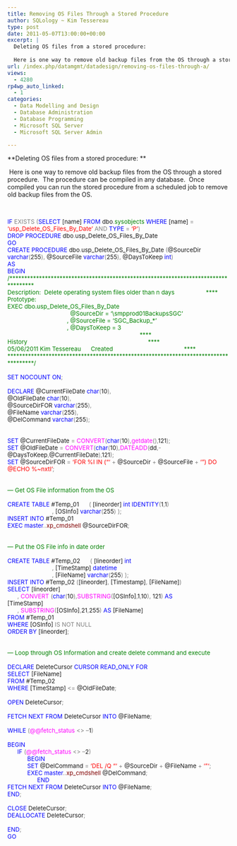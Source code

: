 ```yaml
---
title: Removing OS Files Through a Stored Procedure
author: SQLology ~ Kim Tessereau
type: post
date: 2011-05-07T13:00:00+00:00
excerpt: |
  Deleting OS files from a stored procedure:  
   
  Here is one way to remove old backup files from the OS through a stored procedure.  The procedure can be compiled in any database.  Once compiled you can run the stored procedure from a scheduled job to r&hellip;
url: /index.php/datamgmt/datadesign/removing-os-files-through-a/
views:
  - 4280
rp4wp_auto_linked:
  - 1
categories:
  - Data Modelling and Design
  - Database Administration
  - Database Programming
  - Microsoft SQL Server
  - Microsoft SQL Server Admin

---
```

**Deleting OS files from a stored procedure: ** 

 Here is one way to remove old backup files from the OS through a stored procedure.  The procedure can be compiled in any database.  Once compiled you can run the stored procedure from a scheduled job to remove old backup files from the OS.

 

<p class="MsoNormal" style="margin: 0in 0in 0pt; mso-layout-grid-align: none;">
  <span style="font-family: &amp;amp; color: blue; font-size: 10pt; mso-no-proof: yes;">IF</span><span style="font-family: &amp;amp; font-size: 10pt; mso-no-proof: yes;"> <span style="color: gray;">EXISTS</span><span style="color: blue;"> </span><span style="color: gray;">(</span><span style="color: blue;">SELECT</span> [name] <span style="color: blue;">FROM</span> dbo<span style="color: gray;">.</span><span style="color: green;">sysobjects</span> <span style="color: blue;">WHERE</span> [name] <span style="color: gray;">=</span> <span style="color: red;">&#8216;usp_Delete_OS_Files_By_Date&#8217;</span> <span style="color: gray;">AND</span> <span style="color: blue;">TYPE</span> <span style="color: gray;">=</span> <span style="color: red;">&#8216;P&#8217;</span><span style="color: gray;">)</span><span style="mso-spacerun: yes;">  </span></span>
</p>

<p class="MsoNormal" style="margin: 0in 0in 0pt; mso-layout-grid-align: none;">
  <span style="font-family: &amp;amp; color: blue; font-size: 10pt; mso-no-proof: yes;">DROP</span><span style="font-family: &amp;amp; font-size: 10pt; mso-no-proof: yes;"> <span style="color: blue;">PROCEDURE</span> dbo<span style="color: gray;">.</span>usp_Delete_OS_Files_By_Date</span>
</p>

<p class="MsoNormal" style="margin: 0in 0in 0pt; mso-layout-grid-align: none;">
  <span style="font-family: &amp;amp; color: blue; font-size: 10pt; mso-no-proof: yes;">GO</span>
</p>

<p class="MsoNormal" style="margin: 0in 0in 0pt; mso-layout-grid-align: none;">
  <span style="font-family: &amp;amp; color: blue; font-size: 10pt; mso-no-proof: yes;">CREATE</span><span style="font-family: &amp;amp; font-size: 10pt; mso-no-proof: yes;"> <span style="color: blue;">PROCEDURE</span> dbo<span style="color: gray;">.</span>usp_Delete_OS_Files_By_Date<span style="color: blue;"> </span><span style="color: gray;">(</span>@SourceDir <span style="color: blue;">varchar</span><span style="color: gray;">(</span>255<span style="color: gray;">),</span> @SourceFile <span style="color: blue;">varchar</span><span style="color: gray;">(</span>255<span style="color: gray;">),</span> @DaysToKeep <span style="color: blue;">int</span><span style="color: gray;">)</span></span>
</p>

<p class="MsoNormal" style="margin: 0in 0in 0pt; mso-layout-grid-align: none;">
  <span style="font-family: &amp;amp; color: blue; font-size: 10pt; mso-no-proof: yes;">AS</span>
</p>

<p class="MsoNormal" style="margin: 0in 0in 0pt; mso-layout-grid-align: none;">
  <span style="font-family: &amp;amp; color: blue; font-size: 10pt; mso-no-proof: yes;">BEGIN</span>
</p>

<p class="MsoNormal" style="margin: 0in 0in 0pt; mso-layout-grid-align: none;">
  <span style="font-family: &amp;amp; color: green; font-size: 10pt; mso-no-proof: yes;">/***********************************************************************************<span style="mso-spacerun: yes;">     </span></span>
</p>

<p class="MsoNormal" style="margin: 0in 0in 0pt; mso-layout-grid-align: none;">
  <span style="font-family: &amp;amp; color: green; font-size: 10pt; mso-no-proof: yes;">Description:<span style="mso-spacerun: yes;">  </span>Delete operating system files older than n days<span style="mso-spacerun: yes;">                   </span>****<span style="mso-spacerun: yes;">       </span></span>
</p>

<p class="MsoNormal" style="margin: 0in 0in 0pt; mso-layout-grid-align: none;">
  <span style="font-family: &amp;amp; color: green; font-size: 10pt; mso-no-proof: yes;">Prototype:</span>
</p>

<p class="MsoNormal" style="margin: 0in 0in 0pt; mso-layout-grid-align: none;">
  <span style="font-family: &amp;amp; color: green; font-size: 10pt; mso-no-proof: yes;">EXEC dbo.usp_Delete_OS_Files_By_Date<span style="mso-spacerun: yes;">                                      </span></span>
</p>

<p class="MsoNormal" style="margin: 0in 0in 0pt; mso-layout-grid-align: none;">
  <span style="font-family: &amp;amp; color: green; font-size: 10pt; mso-no-proof: yes;"><span style="mso-spacerun: yes;">                                      </span>@SourceDir = &#8216;\smpprod01BackupsSGC&#8217;</span>
</p>

<p class="MsoNormal" style="margin: 0in 0in 0pt; mso-layout-grid-align: none;">
  <span style="font-family: &amp;amp; color: green; font-size: 10pt; mso-no-proof: yes;"><span style="mso-spacerun: yes;">                                    </span>, @SourceFile = &#8216;SGC_Backup_*&#8217;</span>
</p>

<p class="MsoNormal" style="margin: 0in 0in 0pt; mso-layout-grid-align: none;">
  <span style="font-family: &amp;amp; color: green; font-size: 10pt; mso-no-proof: yes;"><span style="mso-spacerun: yes;">              </span><span style="mso-spacerun: yes;">                      </span>, @DaysToKeep = 3<span style="mso-spacerun: yes;">                  </span></span>
</p>

<p class="MsoNormal" style="margin: 0in 0in 0pt; mso-layout-grid-align: none;">
  <span style="font-family: &amp;amp; color: green; font-size: 10pt; mso-no-proof: yes;"><span style="mso-spacerun: yes;">                                                                                </span>**** </span>
</p>

<p class="MsoNormal" style="margin: 0in 0in 0pt; mso-layout-grid-align: none;">
  <span style="font-family: &amp;amp; color: green; font-size: 10pt; mso-no-proof: yes;">History<span style="mso-spacerun: yes;">                                                                         </span>****</span>
</p>

<p class="MsoNormal" style="margin: 0in 0in 0pt; mso-layout-grid-align: none;">
  <span style="font-family: &amp;amp; color: green; font-size: 10pt; mso-no-proof: yes;">05/06/2011</span><span style="font-family: &amp;amp; color: green; font-size: 10pt; mso-no-proof: yes;"> Kim Tessereau <span style="mso-tab-count: 1;">     </span>Created <span style="mso-spacerun: yes;">       </span><span style="mso-spacerun: yes;">                                   </span>****</span>
</p>

<p class="MsoNormal" style="margin: 0in 0in 0pt; mso-layout-grid-align: none;">
  <span style="font-family: &amp;amp; color: green; font-size: 10pt; mso-no-proof: yes;">************************************************************************************/</span>
</p>

<p class="MsoNormal" style="margin: 0in 0in 0pt; mso-layout-grid-align: none;">
  <span style="font-family: &amp;amp; font-size: 10pt; mso-no-proof: yes;"><span style="mso-spacerun: yes;"> </span></span>
</p>

<p class="MsoNormal" style="margin: 0in 0in 0pt; mso-layout-grid-align: none;">
  <span style="font-family: &amp;amp; color: blue; font-size: 10pt; mso-no-proof: yes;">SET</span><span style="font-family: &amp;amp; font-size: 10pt; mso-no-proof: yes;"> <span style="color: blue;">NOCOUNT</span> <span style="color: blue;">ON</span><span style="color: gray;">;</span></span>
</p>

<p class="MsoNormal" style="margin: 0in 0in 0pt; mso-layout-grid-align: none;">
  <span style="font-family: &amp;amp; font-size: 10pt; mso-no-proof: yes;"> </span>
</p>

<p class="MsoNormal" style="margin: 0in 0in 0pt; mso-layout-grid-align: none;">
  <span style="font-family: &amp;amp; color: blue; font-size: 10pt; mso-no-proof: yes;">DECLARE</span><span style="font-family: &amp;amp; font-size: 10pt; mso-no-proof: yes;"> @CurrentFileDate <span style="color: blue;">char</span><span style="color: gray;">(</span>10<span style="color: gray;">),</span></span>
</p>

<p class="MsoNormal" style="margin: 0in 0in 0pt; mso-layout-grid-align: none;">
  <span style="font-family: &amp;amp; font-size: 10pt; mso-no-proof: yes;">@OldFileDate <span style="color: blue;">char</span><span style="color: gray;">(</span>10<span style="color: gray;">),</span></span>
</p>

<p class="MsoNormal" style="margin: 0in 0in 0pt; mso-layout-grid-align: none;">
  <span style="font-family: &amp;amp; font-size: 10pt; mso-no-proof: yes;">@SourceDirFOR <span style="color: blue;">varchar</span><span style="color: gray;">(</span>255<span style="color: gray;">),</span></span>
</p>

<p class="MsoNormal" style="margin: 0in 0in 0pt; mso-layout-grid-align: none;">
  <span style="font-family: &amp;amp; font-size: 10pt; mso-no-proof: yes;">@FileName <span style="color: blue;">varchar</span><span style="color: gray;">(</span>255<span style="color: gray;">),</span></span>
</p>

<p class="MsoNormal" style="margin: 0in 0in 0pt; mso-layout-grid-align: none;">
  <span style="font-family: &amp;amp; font-size: 10pt; mso-no-proof: yes;">@DelCommand <span style="color: blue;">varchar</span><span style="color: gray;">(</span>255<span style="color: gray;">);</span></span>
</p>

<p class="MsoNormal" style="margin: 0in 0in 0pt; mso-layout-grid-align: none;">
  <span style="font-family: &amp;amp; font-size: 10pt; mso-no-proof: yes;"><span style="mso-spacerun: yes;"> </span></span>
</p>

<p class="MsoNormal" style="margin: 0in 0in 0pt; mso-layout-grid-align: none;">
  <span style="font-family: &amp;amp; font-size: 10pt; mso-no-proof: yes;"> </span>
</p>

<p class="MsoNormal" style="margin: 0in 0in 0pt; mso-layout-grid-align: none;">
  <span style="font-family: &amp;amp; color: blue; font-size: 10pt; mso-no-proof: yes;">SET</span><span style="font-family: &amp;amp; font-size: 10pt; mso-no-proof: yes;"> @CurrentFileDate <span style="color: gray;">=</span> <span style="color: fuchsia;">CONVERT</span><span style="color: gray;">(</span><span style="color: blue;">char</span><span style="color: gray;">(</span>10<span style="color: gray;">),</span><span style="color: fuchsia;">getdate</span><span style="color: gray;">(),</span>121<span style="color: gray;">);</span></span>
</p>

<p class="MsoNormal" style="margin: 0in 0in 0pt; mso-layout-grid-align: none;">
  <span style="font-family: &amp;amp; color: blue; font-size: 10pt; mso-no-proof: yes;">SET</span><span style="font-family: &amp;amp; font-size: 10pt; mso-no-proof: yes;"> @OldFileDate <span style="color: gray;">=</span> <span style="color: fuchsia;">CONVERT</span><span style="color: gray;">(</span><span style="color: blue;">char</span><span style="color: gray;">(</span>10<span style="color: gray;">),</span><span style="color: fuchsia;">DATEADD</span><span style="color: gray;">(</span>dd<span style="color: gray;">,-</span>@DaysToKeep<span style="color: gray;">,</span>@CurrentFileDate<span style="color: gray;">),</span>121<span style="color: gray;">);</span></span>
</p>

<p class="MsoNormal" style="margin: 0in 0in 0pt; mso-layout-grid-align: none;">
  <span style="font-family: &amp;amp; color: blue; font-size: 10pt; mso-no-proof: yes;">SET</span><span style="font-family: &amp;amp; font-size: 10pt; mso-no-proof: yes;"> @SourceDirFOR <span style="color: gray;">=</span> <span style="color: red;">&#8216;FOR %I IN (&#8220;&#8216;</span> <span style="color: gray;">+</span> @SourceDir <span style="color: gray;">+</span> @SourceFile <span style="color: gray;">+</span> <span style="color: red;">&#8216;&#8221;) DO @ECHO %~nxtI&#8217;</span><span style="color: gray;">;</span></span>
</p>

<p class="MsoNormal" style="margin: 0in 0in 0pt; mso-layout-grid-align: none;">
  <span style="font-family: &amp;amp; font-size: 10pt; mso-no-proof: yes;"><span style="mso-spacerun: yes;"> </span></span>
</p>

<p class="MsoNormal" style="margin: 0in 0in 0pt; mso-layout-grid-align: none;">
  <span style="font-family: &amp;amp; font-size: 10pt; mso-no-proof: yes;"><span style="mso-spacerun: yes;"> </span></span>
</p>

<p class="MsoNormal" style="margin: 0in 0in 0pt; mso-layout-grid-align: none;">
  <span style="font-family: &amp;amp; color: green; font-size: 10pt; mso-no-proof: yes;">&#8212; Get OS File information from the OS</span>
</p>

<p class="MsoNormal" style="margin: 0in 0in 0pt; mso-layout-grid-align: none;">
  <span style="font-family: &amp;amp; font-size: 10pt; mso-no-proof: yes;"><span style="mso-spacerun: yes;"> </span></span>
</p>

<p class="MsoNormal" style="margin: 0in 0in 0pt; mso-layout-grid-align: none;">
  <span style="font-family: &amp;amp; color: blue; font-size: 10pt; mso-no-proof: yes;">CREATE</span><span style="font-family: &amp;amp; font-size: 10pt; mso-no-proof: yes;"> <span style="color: blue;">TABLE</span> #Temp_01<span style="color: blue;"><span style="mso-spacerun: yes;">      </span></span><span style="color: gray;">(</span> [lineorder] <span style="color: blue;">int</span> <span style="color: blue;">IDENTITY</span><span style="color: gray;">(</span>1<span style="color: gray;">,</span>1<span style="color: gray;">)</span><span style="mso-spacerun: yes;">   </span></span>
</p>

<p class="MsoNormal" style="margin: 0in 0in 0pt; mso-layout-grid-align: none;">
  <span style="font-family: &amp;amp; font-size: 10pt; mso-no-proof: yes;"><span style="mso-spacerun: yes;">                           </span><span style="color: gray;">,</span> [OSInfo] <span style="color: blue;">varchar</span><span style="color: gray;">(</span>255<span style="color: gray;">)</span> <span style="color: gray;">);</span></span>
</p>

<p class="MsoNormal" style="margin: 0in 0in 0pt; mso-layout-grid-align: none;">
  <span style="font-family: &amp;amp; color: blue; font-size: 10pt; mso-no-proof: yes;">INSERT</span><span style="font-family: &amp;amp; font-size: 10pt; mso-no-proof: yes;"> <span style="color: blue;">INTO</span> #Temp_01</span>
</p>

<p class="MsoNormal" style="margin: 0in 0in 0pt; mso-layout-grid-align: none;">
  <span style="font-family: &amp;amp; color: blue; font-size: 10pt; mso-no-proof: yes;">EXEC</span><span style="font-family: &amp;amp; font-size: 10pt; mso-no-proof: yes;"> <span style="color: blue;">master</span><span style="color: gray;">..</span><span style="color: maroon;">xp_cmdshell</span><span style="color: blue;"> </span>@SourceDirFOR<span style="color: gray;">;</span></span>
</p>

<p class="MsoNormal" style="margin: 0in 0in 0pt; mso-layout-grid-align: none;">
  <span style="font-family: &amp;amp; font-size: 10pt; mso-no-proof: yes;"><span style="mso-spacerun: yes;"> </span></span>
</p>

<p class="MsoNormal" style="margin: 0in 0in 0pt; mso-layout-grid-align: none;">
  <span style="font-family: &amp;amp; font-size: 10pt; mso-no-proof: yes;"> </span>
</p>

<p class="MsoNormal" style="margin: 0in 0in 0pt; mso-layout-grid-align: none;">
  <span style="font-family: &amp;amp; color: green; font-size: 10pt; mso-no-proof: yes;">&#8212; Put the OS File info in date order</span>
</p>

<p class="MsoNormal" style="margin: 0in 0in 0pt; mso-layout-grid-align: none;">
  <span style="font-family: &amp;amp; color: green; font-size: 10pt; mso-no-proof: yes;"> </span>
</p>

<p class="MsoNormal" style="margin: 0in 0in 0pt; mso-layout-grid-align: none;">
  <span style="font-family: &amp;amp; color: blue; font-size: 10pt; mso-no-proof: yes;">CREATE</span><span style="font-family: &amp;amp; font-size: 10pt; mso-no-proof: yes;"> <span style="color: blue;">TABLE</span> #Temp_02<span style="color: blue;"><span style="mso-spacerun: yes;">      </span></span><span style="color: gray;">(</span> [lineorder] <span style="color: blue;">int</span><span style="mso-spacerun: yes;">    </span></span>
</p>

<p class="MsoNormal" style="margin: 0in 0in 0pt; mso-layout-grid-align: none;">
  <span style="font-family: &amp;amp; font-size: 10pt; mso-no-proof: yes;"><span style="mso-spacerun: yes;">                           </span><span style="color: gray;">,</span> [TimeStamp] <span style="color: blue;">datetime</span> </span>
</p>

<p class="MsoNormal" style="margin: 0in 0in 0pt; mso-layout-grid-align: none;">
  <span style="font-family: &amp;amp; font-size: 10pt; mso-no-proof: yes;"><span style="mso-spacerun: yes;">                           </span><span style="color: gray;">,</span> [FileName] <span style="color: blue;">varchar</span><span style="color: gray;">(</span>255<span style="color: gray;">)</span> <span style="color: gray;">);</span></span>
</p>

<p class="MsoNormal" style="margin: 0in 0in 0pt; mso-layout-grid-align: none;">
  <span style="font-family: &amp;amp; color: blue; font-size: 10pt; mso-no-proof: yes;">INSERT</span><span style="font-family: &amp;amp; font-size: 10pt; mso-no-proof: yes;"> <span style="color: blue;">INTO</span> #Temp_02<span style="color: blue;"> </span><span style="color: gray;">(</span>[lineorder]<span style="color: gray;">,</span> [Timestamp]<span style="color: gray;">,</span> [FileName]<span style="color: gray;">)</span></span>
</p>

<p class="MsoNormal" style="margin: 0in 0in 0pt; mso-layout-grid-align: none;">
  <span style="font-family: &amp;amp; color: blue; font-size: 10pt; mso-no-proof: yes;">SELECT</span><span style="font-family: &amp;amp; font-size: 10pt; mso-no-proof: yes;"> [lineorder]</span>
</p>

<p class="MsoNormal" style="margin: 0in 0in 0pt; mso-layout-grid-align: none;">
  <span style="font-family: &amp;amp; font-size: 10pt; mso-no-proof: yes;"><span style="mso-spacerun: yes;">      </span><span style="color: gray;">,</span> <span style="color: fuchsia;">CONVERT</span><span style="color: blue;"> </span><span style="color: gray;">(</span><span style="color: blue;">char</span><span style="color: gray;">(</span>10<span style="color: gray;">),</span><span style="color: fuchsia;">SUBSTRING</span><span style="color: gray;">(</span>[OSInfo]<span style="color: gray;">,</span>1<span style="color: gray;">,</span>10<span style="color: gray;">),</span> 121<span style="color: gray;">)</span> <span style="color: blue;">AS</span> [TimeStamp]<span style="mso-spacerun: yes;">                      </span></span>
</p>

<p class="MsoNormal" style="margin: 0in 0in 0pt; mso-layout-grid-align: none;">
  <span style="font-family: &amp;amp; font-size: 10pt; mso-no-proof: yes;"><span style="mso-spacerun: yes;">      </span><span style="color: gray;">,</span> <span style="color: fuchsia;">SUBSTRING</span><span style="color: gray;">(</span>[OSInfo]<span style="color: gray;">,</span>21<span style="color: gray;">,</span>255<span style="color: gray;">)</span> <span style="color: blue;">AS</span> [FileName]<span style="mso-spacerun: yes;">                       </span></span>
</p>

<p class="MsoNormal" style="margin: 0in 0in 0pt; mso-layout-grid-align: none;">
  <span style="font-family: &amp;amp; color: blue; font-size: 10pt; mso-no-proof: yes;">FROM</span><span style="font-family: &amp;amp; font-size: 10pt; mso-no-proof: yes;"> #Temp_01<span style="mso-spacerun: yes;">                   </span></span>
</p>

<p class="MsoNormal" style="margin: 0in 0in 0pt; mso-layout-grid-align: none;">
  <span style="font-family: &amp;amp; color: blue; font-size: 10pt; mso-no-proof: yes;">WHERE</span><span style="font-family: &amp;amp; font-size: 10pt; mso-no-proof: yes;"> [OSInfo] <span style="color: gray;">IS</span> <span style="color: gray;">NOT</span> <span style="color: gray;">NULL</span><span style="mso-spacerun: yes;">            </span><span style="mso-spacerun: yes;">   </span></span>
</p>

<p class="MsoNormal" style="margin: 0in 0in 0pt; mso-layout-grid-align: none;">
  <span style="font-family: &amp;amp; color: blue; font-size: 10pt; mso-no-proof: yes;">ORDER</span><span style="font-family: &amp;amp; font-size: 10pt; mso-no-proof: yes;"> <span style="color: blue;">BY</span> [lineorder]<span style="color: gray;">;</span></span>
</p>

<p class="MsoNormal" style="margin: 0in 0in 0pt; mso-layout-grid-align: none;">
  <span style="font-family: &amp;amp; font-size: 10pt; mso-no-proof: yes;"><span style="mso-spacerun: yes;"> </span></span>
</p>

<p class="MsoNormal" style="margin: 0in 0in 0pt; mso-layout-grid-align: none;">
  <span style="font-family: &amp;amp; font-size: 10pt; mso-no-proof: yes;"><span style="mso-spacerun: yes;"> </span></span>
</p>

<p class="MsoNormal" style="margin: 0in 0in 0pt; mso-layout-grid-align: none;">
  <span style="font-family: &amp;amp; color: green; font-size: 10pt; mso-no-proof: yes;">&#8212; Loop through OS Information and create delete command and execute </span>
</p>

<p class="MsoNormal" style="margin: 0in 0in 0pt; mso-layout-grid-align: none;">
  <span style="font-family: &amp;amp; font-size: 10pt; mso-no-proof: yes;"><span style="mso-spacerun: yes;"> </span></span>
</p>

<p class="MsoNormal" style="margin: 0in 0in 0pt; mso-layout-grid-align: none;">
  <span style="font-family: &amp;amp; color: blue; font-size: 10pt; mso-no-proof: yes;">DECLARE</span><span style="font-family: &amp;amp; font-size: 10pt; mso-no-proof: yes;"> DeleteCursor <span style="color: blue;">CURSOR</span> <span style="color: blue;">READ_ONLY</span> <span style="color: blue;">FOR</span><span style="mso-spacerun: yes;">  </span></span>
</p>

<p class="MsoNormal" style="margin: 0in 0in 0pt; mso-layout-grid-align: none;">
  <span style="font-family: &amp;amp; color: blue; font-size: 10pt; mso-no-proof: yes;">SELECT</span><span style="font-family: &amp;amp; font-size: 10pt; mso-no-proof: yes;"> [FileName]<span style="mso-spacerun: yes;">      </span></span>
</p>

<p class="MsoNormal" style="margin: 0in 0in 0pt; mso-layout-grid-align: none;">
  <span style="font-family: &amp;amp; color: blue; font-size: 10pt; mso-no-proof: yes;">FROM</span><span style="font-family: &amp;amp; font-size: 10pt; mso-no-proof: yes;"> #Temp_02 </span>
</p>

<p class="MsoNormal" style="margin: 0in 0in 0pt; mso-layout-grid-align: none;">
  <span style="font-family: &amp;amp; color: blue; font-size: 10pt; mso-no-proof: yes;">WHERE</span><span style="font-family: &amp;amp; font-size: 10pt; mso-no-proof: yes;"> [TimeStamp] <span style="color: gray;"><=</span> @OldFileDate<span style="color: gray;">;</span></span>
</p>

<p class="MsoNormal" style="margin: 0in 0in 0pt; mso-layout-grid-align: none;">
  <span style="font-family: &amp;amp; font-size: 10pt; mso-no-proof: yes;"><span style="mso-spacerun: yes;"> </span></span>
</p>

<p class="MsoNormal" style="margin: 0in 0in 0pt; mso-layout-grid-align: none;">
  <span style="font-family: &amp;amp; color: blue; font-size: 10pt; mso-no-proof: yes;">OPEN</span><span style="font-family: &amp;amp; font-size: 10pt; mso-no-proof: yes;"> DeleteCursor<span style="color: gray;">;</span></span>
</p>

<p class="MsoNormal" style="margin: 0in 0in 0pt; mso-layout-grid-align: none;">
  <span style="font-family: &amp;amp; font-size: 10pt; mso-no-proof: yes;"><span style="mso-spacerun: yes;"> </span></span>
</p>

<p class="MsoNormal" style="margin: 0in 0in 0pt; mso-layout-grid-align: none;">
  <span style="font-family: &amp;amp; color: blue; font-size: 10pt; mso-no-proof: yes;">FETCH</span><span style="font-family: &amp;amp; font-size: 10pt; mso-no-proof: yes;"> <span style="color: blue;">NEXT</span> <span style="color: blue;">FROM</span> DeleteCursor <span style="color: blue;">INTO</span> @FileName<span style="color: gray;">;</span></span>
</p>

<p class="MsoNormal" style="margin: 0in 0in 0pt; mso-layout-grid-align: none;">
  <span style="font-family: &amp;amp; font-size: 10pt; mso-no-proof: yes;"><span style="mso-spacerun: yes;"> </span></span>
</p>

<p class="MsoNormal" style="margin: 0in 0in 0pt; mso-layout-grid-align: none;">
  <span style="font-family: &amp;amp; color: blue; font-size: 10pt; mso-no-proof: yes;">WHILE </span><span style="font-family: &amp;amp; color: gray; font-size: 10pt; mso-no-proof: yes;">(</span><span style="font-family: &amp;amp; color: fuchsia; font-size: 10pt; mso-no-proof: yes;">@@fetch_status</span><span style="font-family: &amp;amp; font-size: 10pt; mso-no-proof: yes;"> <span style="color: gray;"><></span> <span style="color: gray;">&#8211;</span>1<span style="color: gray;">)</span></span>
</p>

<p class="MsoNormal" style="margin: 0in 0in 0pt; mso-layout-grid-align: none;">
  <span style="font-family: &amp;amp; font-size: 10pt; mso-no-proof: yes;"><span style="mso-spacerun: yes;"> </span></span>
</p>

<p class="MsoNormal" style="margin: 0in 0in 0pt; mso-layout-grid-align: none;">
  <span style="font-family: &amp;amp; color: blue; font-size: 10pt; mso-no-proof: yes;">BEGIN</span>
</p>

<p class="MsoNormal" style="margin: 0in 0in 0pt; mso-layout-grid-align: none;">
  <span style="font-family: &amp;amp; font-size: 10pt; mso-no-proof: yes;"><span style="mso-spacerun: yes;">      </span><span style="color: blue;">IF </span><span style="color: gray;">(</span><span style="color: fuchsia;">@@fetch_status</span> <span style="color: gray;"><></span> <span style="color: gray;">&#8211;</span>2<span style="color: gray;">)</span><span style="mso-spacerun: yes;">    </span></span>
</p>

<p class="MsoNormal" style="margin: 0in 0in 0pt; mso-layout-grid-align: none;">
  <span style="font-family: &amp;amp; font-size: 10pt; mso-no-proof: yes;"><span style="mso-spacerun: yes;">            </span><span style="color: blue;">BEGIN</span><span style="mso-spacerun: yes;">      </span></span>
</p>

<p class="MsoNormal" style="margin: 0in 0in 0pt; mso-layout-grid-align: none;">
  <span style="font-family: &amp;amp; font-size: 10pt; mso-no-proof: yes;"><span style="mso-spacerun: yes;">            </span><span style="color: blue;">SET</span> @DelCommand <span style="color: gray;">=</span> <span style="color: red;">&#8216;</span></span><span style="font-family: &amp;amp; color: red; font-size: 10pt; mso-no-proof: yes;">DEL</span><span style="font-family: &amp;amp; color: red; font-size: 10pt; mso-no-proof: yes;"> /Q &#8220;&#8216;</span><span style="font-family: &amp;amp; font-size: 10pt; mso-no-proof: yes;"> <span style="color: gray;">+</span> @SourceDir <span style="color: gray;">+</span> @FileName <span style="color: gray;">+</span> <span style="color: red;">&#8216;&#8221;&#8216;</span><span style="color: gray;">;</span><span style="mso-spacerun: yes;">     </span></span>
</p>

<p class="MsoNormal" style="margin: 0in 0in 0pt; mso-layout-grid-align: none;">
  <span style="font-family: &amp;amp; font-size: 10pt; mso-no-proof: yes;"><span style="mso-spacerun: yes;">            </span><span style="color: blue;">EXEC</span> <span style="color: blue;">master</span><span style="color: gray;">..</span><span style="color: maroon;">xp_cmdshell</span><span style="color: blue;"> </span>@DelCommand<span style="color: gray;">;</span></span>
</p>

<p class="MsoNormal" style="margin: 0in 0in 0pt; mso-layout-grid-align: none;">
  <span style="font-family: &amp;amp; font-size: 10pt; mso-no-proof: yes;"><span style="mso-tab-count: 3;">                  </span><span style="color: blue;">END</span><span style="mso-spacerun: yes;">  </span></span>
</p>

<p class="MsoNormal" style="margin: 0in 0in 0pt; mso-layout-grid-align: none;">
  <span style="font-family: &amp;amp; color: blue; font-size: 10pt; mso-no-proof: yes;">FETCH</span><span style="font-family: &amp;amp; font-size: 10pt; mso-no-proof: yes;"> <span style="color: blue;">NEXT</span> <span style="color: blue;">FROM</span> DeleteCursor <span style="color: blue;">INTO</span> @FileName<span style="color: gray;">;</span></span>
</p>

<p class="MsoNormal" style="margin: 0in 0in 0pt; mso-layout-grid-align: none;">
  <span style="font-family: &amp;amp; color: blue; font-size: 10pt; mso-no-proof: yes;">END</span><span style="font-family: &amp;amp; color: gray; font-size: 10pt; mso-no-proof: yes;">;</span>
</p>

<p class="MsoNormal" style="margin: 0in 0in 0pt; mso-layout-grid-align: none;">
  <span style="font-family: &amp;amp; font-size: 10pt; mso-no-proof: yes;"><span style="mso-spacerun: yes;"> </span></span>
</p>

<p class="MsoNormal" style="margin: 0in 0in 0pt; mso-layout-grid-align: none;">
  <span style="font-family: &amp;amp; color: blue; font-size: 10pt; mso-no-proof: yes;">CLOSE</span><span style="font-family: &amp;amp; font-size: 10pt; mso-no-proof: yes;"> DeleteCursor<span style="color: gray;">;</span></span>
</p>

<p class="MsoNormal" style="margin: 0in 0in 0pt; mso-layout-grid-align: none;">
  <span style="font-family: &amp;amp; color: blue; font-size: 10pt; mso-no-proof: yes;">DEALLOCATE</span><span style="font-family: &amp;amp; font-size: 10pt; mso-no-proof: yes;"> DeleteCursor<span style="color: gray;">;</span></span>
</p>

<p class="MsoNormal" style="margin: 0in 0in 0pt; mso-layout-grid-align: none;">
  <span style="font-family: &amp;amp; color: gray; font-size: 10pt; mso-no-proof: yes;"> </span>
</p>

<p class="MsoNormal" style="margin: 0in 0in 0pt; mso-layout-grid-align: none;">
  <span style="font-family: &amp;amp; color: blue; font-size: 10pt; mso-no-proof: yes;">END</span><span style="font-family: &amp;amp; color: gray; font-size: 10pt; mso-no-proof: yes;">;</span>
</p>

<p class="MsoNormal" style="margin: 0in 0in 0pt; mso-layout-grid-align: none;">
  <span style="font-family: &amp;amp; color: blue; font-size: 10pt; mso-no-proof: yes;">GO</span>
</p>

 